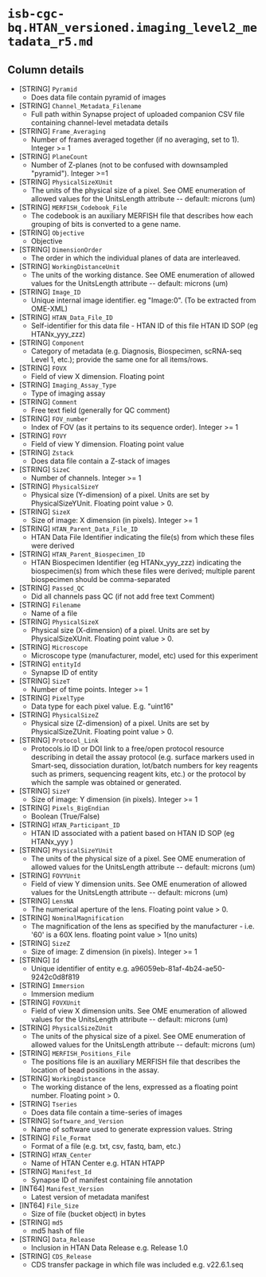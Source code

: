 # `isb-cgc-bq.HTAN_versioned.imaging_level2_metadata_r5.md`

## Column details

* [STRING]    `Pyramid`
  - Does data file contain pyramid of images
* [STRING]    `Channel_Metadata_Filename`
  - Full path within Synapse project of uploaded companion CSV file containing channel-level metadata details
* [STRING]    `Frame_Averaging`
  - Number of frames averaged together (if no averaging, set to 1). Integer >= 1
* [STRING]    `PlaneCount`
  - Number of Z-planes (not to be confused with downsampled "pyramid"). Integer >=1
* [STRING]    `PhysicalSizeXUnit`
  - The units of the physical size of a pixel. See OME enumeration of allowed values for the UnitsLength attribute -- default: microns (um)
* [STRING]    `MERFISH_Codebook_File`
  - The codebook is an auxiliary MERFISH file that describes how each grouping of bits is converted to a gene name.
* [STRING]    `Objective`
  - Objective
* [STRING]    `DimensionOrder`
  - The order in which the individual planes of data are interleaved.
* [STRING]    `WorkingDistanceUnit`
  - The units of the working distance. See OME enumeration of allowed values for the UnitsLength attribute -- default: microns (um)
* [STRING]    `Image_ID`
  - Unique internal image identifier. eg "Image:0". (To be extracted from OME-XML)
* [STRING]    `HTAN_Data_File_ID`
  - Self-identifier for this data file - HTAN ID of this file HTAN ID SOP (eg HTANx_yyy_zzz)
* [STRING]    `Component`
  - Category of metadata (e.g. Diagnosis, Biospecimen, scRNA-seq Level 1, etc.); provide the same one for all items/rows.
* [STRING]    `FOVX`
  - Field of view X dimension. Floating point
* [STRING]    `Imaging_Assay_Type`
  - Type of imaging assay
* [STRING]    `Comment`
  - Free text field (generally for QC comment)
* [STRING]    `FOV_number`
  - Index of FOV (as it pertains to its sequence order). Integer >= 1
* [STRING]    `FOVY`
  - Field  of view Y dimension. Floating point value
* [STRING]    `Zstack`
  - Does data file contain a Z-stack of images
* [STRING]    `SizeC`
  - Number of channels. Integer >= 1
* [STRING]    `PhysicalSizeY`
  - Physical size (Y-dimension) of a pixel. Units are set by PhysicalSizeYUnit. Floating point value > 0.
* [STRING]    `SizeX`
  - Size of image: X dimension (in pixels). Integer >= 1
* [STRING]    `HTAN_Parent_Data_File_ID`
  - HTAN Data File Identifier indicating the file(s) from which these files were derived
* [STRING]    `HTAN_Parent_Biospecimen_ID`
  - HTAN Biospecimen Identifier (eg HTANx_yyy_zzz) indicating the biospecimen(s) from which these files were derived; multiple parent biospecimen should be comma-separated
* [STRING]    `Passed_QC`
  - Did all channels pass QC (if not add free text Comment)
* [STRING]    `Filename`
  - Name of a file
* [STRING]    `PhysicalSizeX`
  - Physical size (X-dimension) of a pixel. Units are set by PhysicalSizeXUnit. Floating point value > 0.
* [STRING]    `Microscope`
  - Microscope type (manufacturer, model, etc) used for this experiment
* [STRING]    `entityId`
  - Synapse ID of entity
* [STRING]    `SizeT`
  - Number of time points. Integer >= 1
* [STRING]    `PixelType`
  - Data type for each pixel value. E.g. "uint16"
* [STRING]    `PhysicalSizeZ`
  - Physical size (Z-dimension) of a pixel. Units are set by PhysicalSizeZUnit. Floating point value > 0.
* [STRING]    `Protocol_Link`
  - Protocols.io ID or DOI link to a free/open protocol resource describing in detail the assay protocol (e.g. surface markers used in Smart-seq, dissociation duration,  lot/batch numbers for key reagents such as primers, sequencing reagent kits, etc.) or the protocol by which the sample was obtained or generated.
* [STRING]    `SizeY`
  - Size of image: Y dimension (in pixels). Integer >= 1
* [STRING]    `Pixels_BigEndian`
  - Boolean (True/False)
* [STRING]    `HTAN_Participant_ID`
  - HTAN ID associated with a patient based on HTAN ID SOP (eg HTANx_yyy )
* [STRING]    `PhysicalSizeYUnit`
  - The units of the physical size of a pixel. See OME enumeration of allowed values for the UnitsLength attribute -- default: microns (um)
* [STRING]    `FOVYUnit`
  - Field of view Y dimension units. See OME enumeration of allowed values for the UnitsLength attribute -- default: microns (um)
* [STRING]    `LensNA`
  - The numerical aperture of the lens. Floating point value > 0.
* [STRING]    `NominalMagnification`
  - The magnification of the lens as specified by the manufacturer - i.e. '60' is a 60X lens. floating point value > 1(no units)
* [STRING]    `SizeZ`
  - Size of image: Z dimension (in pixels). Integer >= 1
* [STRING]    `Id`
  - Unique identifier of entity e.g. a96059eb-81af-4b24-ae50-9242c0d8f819
* [STRING]    `Immersion`
  - Immersion medium
* [STRING]    `FOVXUnit`
  - Field of view X dimension units. See OME enumeration of allowed values for the UnitsLength attribute -- default: microns (um)
* [STRING]    `PhysicalSizeZUnit`
  - The units of the physical size of a pixel. See OME enumeration of allowed values for the UnitsLength attribute -- default: microns (um)
* [STRING]    `MERFISH_Positions_File`
  - The positions file is an auxiliary MERFISH file that describes the location of bead positions in the assay.
* [STRING]    `WorkingDistance`
  - The working distance of the lens, expressed as a floating point number. Floating point > 0.
* [STRING]    `Tseries`
  - Does data file contain a time-series of images
* [STRING]    `Software_and_Version`
  - Name of software used to generate expression values. String
* [STRING]    `File_Format`
  - Format of a file (e.g. txt, csv, fastq, bam, etc.)
* [STRING]    `HTAN_Center`
  - Name of HTAN Center e.g. HTAN HTAPP
* [STRING]    `Manifest_Id`
  - Synapse ID of manifest containing file annotation
* [INT64]    `Manifest_Version`
  - Latest version of metadata manifest
* [INT64]    `File_Size`
  - Size of file (bucket object) in bytes
* [STRING]    `md5`
  - md5 hash of file
* [STRING]    `Data_Release`
  - Inclusion in HTAN Data Release e.g. Release 1.0
* [STRING]    `CDS_Release`
  - CDS transfer package in which file was included e.g. v22.6.1.seq

